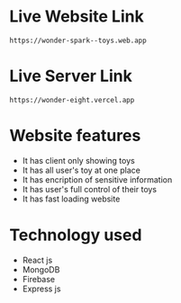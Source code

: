 # Live Website Link
    https://wonder-spark--toys.web.app

# Live Server Link
    https://wonder-eight.vercel.app


# Website features
+ It has client only showing toys
+ It has all user's toy at one place
+ It has encription of sensitive information
+ It has user's full control of their toys
+ It has fast loading website

# Technology used
+ React js
+ MongoDB
+ Firebase
+ Express js
